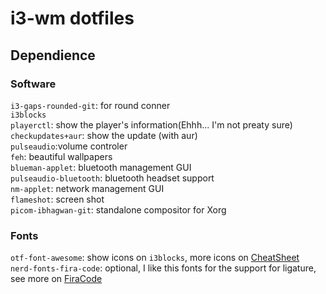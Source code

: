 # i3-wm dotfiles

## Dependience

### Software

`i3-gaps-rounded-git`: for round conner  
`i3blocks`  
`playerctl`: show the player's information(Ehhh... I'm not preaty sure)  
`checkupdates+aur`: show the update (with aur)  
`pulseaudio`:volume controler  
`feh`: beautiful wallpapers  
`blueman-applet`: bluetooth management GUI  
`pulseaudio-bluetooth`: bluetooth headset support  
`nm-applet`: network management GUI  
`flameshot`: screen shot  
`picom-ibhagwan-git`: standalone compositor for Xorg  

### Fonts

`otf-font-awesome`: show icons on `i3blocks`, more icons on [CheatSheet](https://fontawesome.com/search)  
`nerd-fonts-fira-code`: optional, I like this fonts for the support for ligature, see more on [FiraCode](https://github.com/tonsky/FiraCode)  
